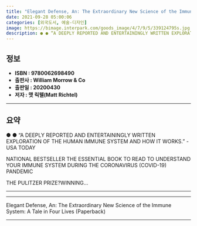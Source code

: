 ```yaml
---
title: "Elegant Defense, An: The Extraordinary New Science of the Immune System: A Tale in Four Lives (Paperback)"
date: 2021-09-28 05:00:06
categories: [외국도서, 예술-디자인]
image: https://bimage.interpark.com/goods_image/4/7/9/5/339124795s.jpg
description: ● ● “A DEEPLY REPORTED AND ENTERTAININGLY WRITTEN EXPLORATION OF THE HUMAN IMMUNE SYSTEM AND HOW IT WORKS.” -USA TODAY NATIONAL BESTSELLER THE ESSENTIAL BOO
---
```


## **정보**

- **ISBN : 9780062698490**
- **출판사 : William Morrow & Co**
- **출판일 : 20200430**
- **저자 : 맷 릭텔(Matt Richtel)**

------



## **요약**

●  ●  “A DEEPLY REPORTED AND ENTERTAININGLY WRITTEN EXPLORATION OF THE HUMAN IMMUNE SYSTEM AND HOW IT WORKS.” -USA TODAY

NATIONAL BESTSELLER  THE ESSENTIAL BOOK TO READ TO UNDERSTAND YOUR IMMUNE SYSTEM DURING THE CORONAVIRUS (COVID-19) PANDEMIC

THE PULITZER PRIZE?WINNING... 

------



------


Elegant Defense, An: The Extraordinary New Science of the Immune System: A Tale in Four Lives (Paperback) 

------


